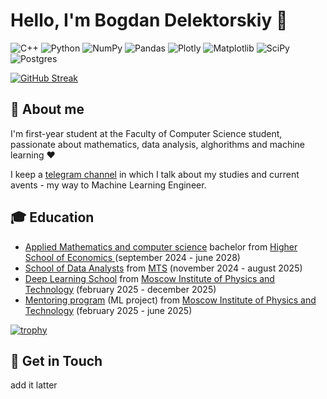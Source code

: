 # Hello, I'm Bogdan Delektorskiy 👋

 ![C++](https://img.shields.io/badge/c++-%2300599C.svg?style=for-the-badge&logo=c%2B%2B&logoColor=white)
 ![Python](https://img.shields.io/badge/python-3670A0?style=for-the-badge&logo=python&logoColor=ffdd54)
![NumPy](https://img.shields.io/badge/numpy-%23013243.svg?style=for-the-badge&logo=numpy&logoColor=white)
![Pandas](https://img.shields.io/badge/pandas-%23150458.svg?style=for-the-badge&logo=pandas&logoColor=white)
 ![Plotly](https://img.shields.io/badge/Plotly-%233F4F75.svg?style=for-the-badge&logo=plotly&logoColor=white)
 ![Matplotlib](https://img.shields.io/badge/Matplotlib-%23ffffff.svg?style=for-the-badge&logo=Matplotlib&logoColor=black)
 ![SciPy](https://img.shields.io/badge/SciPy-%230C55A5.svg?style=for-the-badge&logo=scipy&logoColor=%white)
 ![Postgres](https://img.shields.io/badge/postgres-%23316192.svg?style=for-the-badge&logo=postgresql&logoColor=white)

<a href="https://git.io/streak-stats"><img src="http://github-readme-streak-stats.herokuapp.com?user=BogdanDelektorskiy" alt="GitHub Streak" /></a>


## 🔎 About me

I'm first-year student at the Faculty of Computer Science student, passionate about mathematics, data analysis, alghorithms and machine learning ❤️

I keep a <a href="https://t.me/bogdan_delek_updates" target="_blank">telegram channel</a> in which I talk about my studies and current avents - my way to Machine Learning Engineer. 

## 🎓 Education
- <a href="https://www.hse.ru/ba/compds//" target="_blank"> Applied Mathematics and computer science</a> bachelor from <a href="https://www.hse.ru/" target="_blank"> Higher School of Economics </a> (september 2024 - june 2028)
- <a href="https://www.teta.mts.ru/analytics-school/" target="_blank"> School of Data Analysts</a> from <a href="https://moskva.mts.ru/personal/" target="_blank">MTS</a> (november 2024 - august 2025)
- <a href="https://dls.samcs.ru/" target="_blank"> Deep Learning School</a> from <a href="https://mipt.ru/" target="_blank"> Moscow Institute of Physics and Technology</a> (february 2025 - december 2025)
- <a href="https://dls.samcs.ru/" target="_blank"> Mentoring program</a> (ML project) from <a href="https://mipt.ru/" target="_blank"> Moscow Institute of Physics and Technology</a> (february 2025 - june 2025)


[![trophy](https://github-profile-trophy.vercel.app/?BogdanDelektorskiy)](https://github.com//BogdanDelektorskiy/github-profile-trophy)

## 📧 Get in Touch
add it latter
<!--
**BogdanDelektorskiy/BogdanDelektorskiy** is a ✨ _special_ ✨ repository because its `README.md` (this file) appears on your GitHub profile.
![Python](https://img.shields.io/badge/python-3670A0?style=for-the-badge&logo=python&logoColor=ffdd54)
Here are some ideas to get you started:

- 🔭 I’m currently working on ...
- 🌱 I’m currently learning ...
- 👯 I’m looking to collaborate on ...
- 🤔 I’m looking for help with ...
- 💬 Ask me about ...
- 📫 How to reach me: ...
- 😄 Pronouns: ...
- ⚡ Fun fact: ...
-->
